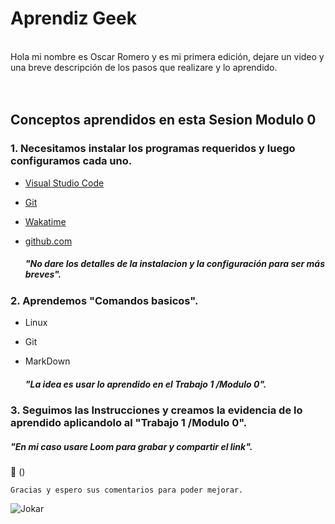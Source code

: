 # __Aprendiz Geek__
<br>Hola mi nombre es Oscar Romero y es mi primera edición, dejare un video y una breve descripción de los pasos que realizare y lo aprendido.</br>
<br></br>

## Conceptos aprendidos en esta Sesion Modulo 0

<h3>1. Necesitamos instalar los programas requeridos y luego configuramos cada uno.</h3>

-  [Visual Studio Code](https://code.visualstudio.com/)
-  [Git](https://git-scm.com/)
-  [Wakatime](https://wakatime.com/)
-  [github.com](https://github.com/)

    <h5>"No dare los detalles de la instalacion y la configuración para ser más breves".</h5>

<h3>2. Aprendemos "Comandos basicos".</h3>

- Linux
- Git
- MarkDown

    <h5>"La idea es usar lo aprendido en el Trabajo 1 /Modulo 0".</h5>

<h3>3. Seguimos las Instrucciones y creamos la evidencia de lo aprendido aplicandolo al "Trabajo 1 /Modulo 0".</h3>
    <h5>"En mi caso usare Loom para grabar y compartir el link".</h5>
    
🔗 ()

~~~
Gracias y espero sus comentarios para poder mejorar.
~~~
![Jokar](https://images.hdqwalls.com/download/the-joker-ag-1600x1200.jpg) 

